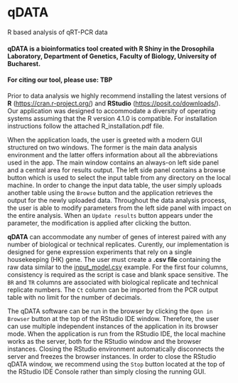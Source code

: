 # qDATA
R based analysis of qRT-PCR data


#### **qDATA** is a bioinformatics tool created with R Shiny in the Drosophila Laboratory, Department of Genetics, Faculty of Biology, University of Bucharest.

#### For citing our tool, please use: TBP


Prior to data analysis we highly recommend installing the latest versions of **R** (https://cran.r-project.org/) and **RStudio** (https://posit.co/downloads/). Our application was designed to accommodate a diversity of operating systems assuming that the R version 4.1.0 is compatible. For installation instructions follow the attached R_installation.pdf file.


When the application loads, the user is greeted with a modern GUI structured on two windows. The former is the main data analysis environment and the latter offers information about all the abbreviations used in the app. The main window contains an always-on left side panel and a central area for results output. The left side panel contains a browse button which is used to select the input table from any directory on the local machine. In order to change the input data table, the user simply uploads another table using the `Browse` button and the application retrieves the output for the newly uploaded data. Throughout the data analysis process, the user is able to modify parameters from the left side panel with impact on the entire analysis. When an `Update results` button appears under the parameter, the modification is applied after clicking the button. 


**qDATA** can accommodate any number of genes of interest paired with any number of biological or technical replicates. Curently, our implementation is designed for gene expression experiments that rely on a single housekeeping (HK) gene. The user must create a **.csv file** containing the raw data similar to the [input_model.csv](https://github.com/A-Ionascu/qDATA/blob/main/input_model.csv) example. For the first four columns, consistency is required as the script is case and blank space sensitive. The `BR` and `TR` columns are associated with biological replicate and technical replicate numbers. The `Ct` column can be imported from the PCR output table with no limit for the number of decimals.


The qDATA software can be run in the browser by clicking the `Open in Browser` button at the top of the RStudio IDE window. Therefore, the user can use multiple independent instances of the application in its browser mode. When the application is run from the RStudio IDE, the local machine works as the server, both for the RStudio window and the browser instances. Closing the RStudio environment automatically disconnects the server and freezes the browser instances. In order to close the RStudio qDATA window, we recommend using the `Stop` button located at the top of the RStudio IDE Console rather than simply closing the running GUI.
